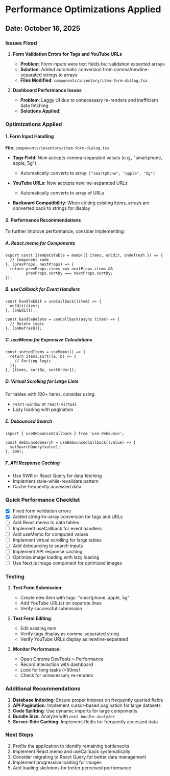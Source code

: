 # Performance Optimizations Applied

## Date: October 16, 2025

### Issues Fixed

1. **Form Validation Errors for Tags and YouTube URLs**
   - **Problem**: Form inputs were text fields but validation expected arrays
   - **Solution**: Added automatic conversion from comma/newline-separated strings to arrays
   - **Files Modified**: `components/inventory/item-form-dialog.tsx`

2. **Dashboard Performance Issues**
   - **Problem**: Laggy UI due to unnecessary re-renders and inefficient data fetching
   - **Solutions Applied**:

### Optimizations Applied

#### 1. Form Input Handling
**File**: `components/inventory/item-form-dialog.tsx`

- **Tags Field**: Now accepts comma-separated values (e.g., "smartphone, apple, 5g")
  - Automatically converts to array: `["smartphone", "apple", "5g"]`
  
- **YouTube URLs**: Now accepts newline-separated URLs
  - Automatically converts to array of URLs

- **Backward Compatibility**: When editing existing items, arrays are converted back to strings for display

#### 2. Performance Recommendations

To further improve performance, consider implementing:

##### A. React.memo for Components
```tsx
export const ItemDataTable = memo(({ items, onEdit, onRefresh }) => {
  // Component code
}, (prevProps, nextProps) => {
  return prevProps.items === nextProps.items && 
         prevProps.sortBy === nextProps.sortBy;
});
```

##### B. useCallback for Event Handlers
```tsx
const handleEdit = useCallback((item) => {
  onEdit(item);
}, [onEdit]);

const handleDelete = useCallback(async (item) => {
  // Delete logic
}, [onRefresh]);
```

##### C. useMemo for Expensive Calculations
```tsx
const sortedItems = useMemo(() => {
  return items.sort((a, b) => {
    // Sorting logic
  });
}, [items, sortBy, sortOrder]);
```

##### D. Virtual Scrolling for Large Lists
For tables with 100+ items, consider using:
- `react-window` or `react-virtual`
- Lazy loading with pagination

##### E. Debounced Search
```tsx
import { useDebouncedCallback } from 'use-debounce';

const debouncedSearch = useDebouncedCallback((value) => {
  setSearchQuery(value);
}, 300);
```

##### F. API Response Caching
- Use SWR or React Query for data fetching
- Implement stale-while-revalidate pattern
- Cache frequently accessed data

### Quick Performance Checklist

- [x] Fixed form validation errors
- [x] Added string-to-array conversion for tags and URLs
- [ ] Add React.memo to data tables
- [ ] Implement useCallback for event handlers
- [ ] Add useMemo for computed values
- [ ] Implement virtual scrolling for large tables
- [ ] Add debouncing to search inputs
- [ ] Implement API response caching
- [ ] Optimize image loading with lazy loading
- [ ] Use Next.js Image component for optimized images

### Testing

1. **Test Form Submission**:
   - Create new item with tags: "smartphone, apple, 5g"
   - Add YouTube URL(s) on separate lines
   - Verify successful submission

2. **Test Form Editing**:
   - Edit existing item
   - Verify tags display as comma-separated string
   - Verify YouTube URLs display as newline-separated

3. **Monitor Performance**:
   - Open Chrome DevTools > Performance
   - Record interaction with dashboard
   - Look for long tasks (>50ms)
   - Check for unnecessary re-renders

### Additional Recommendations

1. **Database Indexing**: Ensure proper indexes on frequently queried fields
2. **API Pagination**: Implement cursor-based pagination for large datasets
3. **Code Splitting**: Use dynamic imports for large components
4. **Bundle Size**: Analyze with `next bundle-analyzer`
5. **Server-Side Caching**: Implement Redis for frequently accessed data

### Next Steps

1. Profile the application to identify remaining bottlenecks
2. Implement React.memo and useCallback systematically
3. Consider migrating to React Query for better data management
4. Implement progressive loading for images
5. Add loading skeletons for better perceived performance

